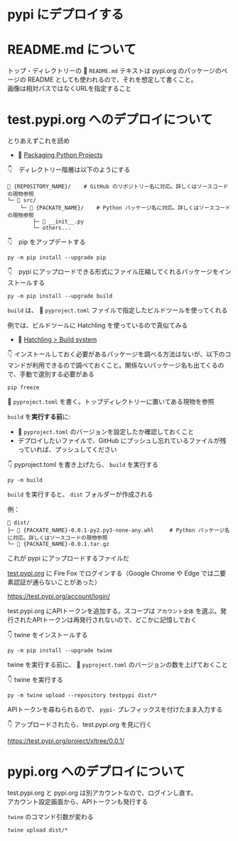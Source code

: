 # pypi にデプロイする

# README.md について

トップ・ディレクトリーの 📄 `README.md` テキストは pypi.org のパッケージのページの README としても使われるので、それを想定して書くこと。  
画像は相対パスではなくURLを指定すること  

# test.pypi.org へのデプロイについて

とりあえずこれを読め  

* 📖 [Packaging Python Projects](https://packaging.python.org/en/latest/tutorials/packaging-projects/)

👇　ディレクトリー階層は以下のようにする  

```plaintext
📁 {REPOSITORY_NAME}/    # GitHub のリポジトリー名に対応。詳しくはソースコードの現物参照
└─ 📄 src/
    └─ 📄 {PACKATE_NAME}/    # Python パッケージ名に対応。詳しくはソースコードの現物参照
        ├─ 📄 __init__.py
        └─ others...
```

👇　pip をアップデートする  

```shell
py -m pip install --upgrade pip
```

👇　pypi にアップロードできる形式にファイル圧縮してくれるパッケージをインストールする  

```shell
py -m pip install --upgrade build
```

`build` は、 📄 `pyproject.toml` ファイルで指定したビルドツールを使ってくれる  

例では、ビルドツールに Hatchling を使っているので真似てみる  

* 📖 [Hatchling > Build system](https://hatch.pypa.io/latest/config/build/#build-system)

👇  インストールしておく必要があるパッケージを調べる方法はないが、以下のコマンドが利用できるので調べておくこと。関係ないパッケージ名も出てくるので、手動で選別する必要がある  

```shell
pip freeze
```

📄 `pyproject.toml` を書く。トップディレクトリーに置いてある現物を参照  

`build` を**実行する前**に:  

* 📄 `pyproject.toml` のバージョンを設定したか確認しておくこと
* デプロイしたいファイルで、GitHub にプッシュし忘れているファイルが残っていれば、プッシュしてください

👇 pyproject.toml を書き上げたら、 `build` を実行する  

```shell
py -m build
```

`build` を実行すると、 `dist` フォルダーが作成される  

例：  

```plaintext
📁 dist/
├─ 📄 {PACKATE_NAME}-0.0.1-py2.py3-none-any.whl     # Python パッケージ名に対応。詳しくはソースコードの現物参照
└─ 📄 {PACKATE_NAME}-0.0.1.tar.gz
```

これが pypi にアップロードするファイルだ  

[test.pypi.org](https://test.pypi.org/) に Fire Fox でログインする（Google Chrome や Edge では二要素認証が通らないことがあった）  

https://test.pypi.org/account/login/

test.pypi.org にAPIトークンを追加する。スコープは `アカウント全体` を選ぶ。発行されたAPIトークンは再発行されないので、どこかに記憶しておく  

👇 twine をインストールする

```shell
py -m pip install --upgrade twine
```

twine を実行する前に、 📄 `pyproject.toml` のバージョンの数を上げておくこと  

👇 twine を実行する  

```shell
py -m twine upload --repository testpypi dist/*
```

APIトークンを尋ねられるので、 `pypi-` プレフィックスを付けたまま入力する  

👇 アップロードされたら、test.pypi.org を見に行く  

https://test.pypi.org/project/xltree/0.0.1/  

# pypi.org へのデプロイについて

test.pypi.org と pypi.org は別アカウントなので、ログインし直す。  
アカウント設定画面から、APIトークンも発行する  

`twine` のコマンド引数が変わる  

```shell
twine upload dist/*
```
